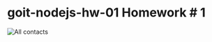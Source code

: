 # goit-nodejs-hw-01 Homework # 1
![All contacts](https://monosnap.com/file/Ksvzorg56na3kERTgTV5KQlJTyLNnf)
